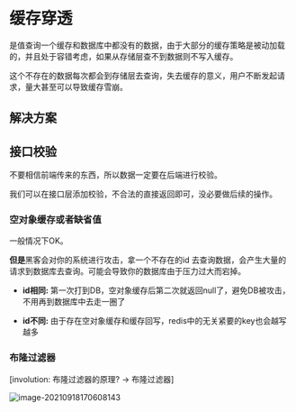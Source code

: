 # 缓存穿透

是值查询一个缓存和数据库中都没有的数据，由于大部分的缓存策略是被动加载的，并且处于容错考虑，如果从存储层查不到数据则不写入缓存。



这个不存在的数据每次都会到存储层去查询，失去缓存的意义，用户不断发起请求，量大甚至可以导致缓存雪崩。



## 解决方案

## 接口校验

不要相信前端传来的东西，所以数据一定要在后端进行校验。

我们可以在接口层添加校验，不合法的直接返回即可，没必要做后续的操作。

### 空对象缓存或者缺省值

一般情况下OK。

**但是**黑客会对你的系统进行攻击，拿一个不存在的id 去查询数据，会产生大量的请求到数据库去查询。可能会导致你的数据库由于压力过大而宕掉。

+ **id相同:** 第一次打到DB，空对象缓存后第二次就返回null了，避免DB被攻击，不用再到数据库中去走一圈了

+ **id不同:** 由于存在空对象缓存和缓存回写，redis中的无关紧要的key也会越写越多

### 布隆过滤器

[involution: 布隆过滤器的原理? -> 布隆过滤器]

![image-20210918170608143](https://www.shiyitopo.tech/uPic/image-20210918170608143.png)

